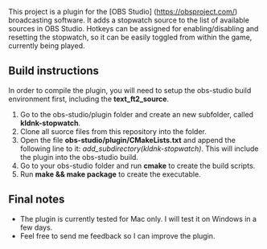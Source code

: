 This project is a plugin for the [OBS Studio] (https://obsproject.com/) broadcasting software. It adds a stopwatch source to the list of available sources in OBS Studio. Hotkeys can be assigned for enabling/disabling and resetting the stopwatch, so it can be easily toggled from within the game, currently being played.

## Build instructions
In order to compile the plugin, you will need to setup the obs-studio build environment first, including the **text_ft2_source**.

1. Go to the obs-studio/plugin folder and create an new subfolder, called **kldnk-stopwatch**.
2. Clone all suorce files from this repository into the folder.
3. Open the file **obs-studio/plugin/CMakeLists.txt** and append the following line to it: *add_subdirectory(kldnk-stopwatch)*. This will include the plugin into the obs-studio build.
4. Go to your obs-studio folder and run **cmake** to create the build scripts.
5. Run **make && make package** to create the executable.

## Final notes
* The plugin is currently tested for Mac only. I will test it on Windows in a few days.
* Feel free to send me feedback so I can improve the plugin.
